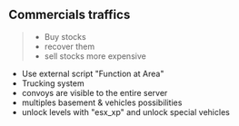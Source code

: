## Commercials traffics
> - Buy stocks
> - recover them
> - sell stocks more expensive 
* Use external script "Function at Area"
* Trucking system
* convoys are visible to the entire server 
* multiples basement & vehicles possibilities
* unlock levels with "esx_xp" and unlock special vehicles
